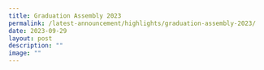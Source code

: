 ```yaml
---
title: Graduation Assembly 2023
permalink: /latest-announcement/highlights/graduation-assembly-2023/
date: 2023-09-29
layout: post
description: ""
image: ""
---
```

